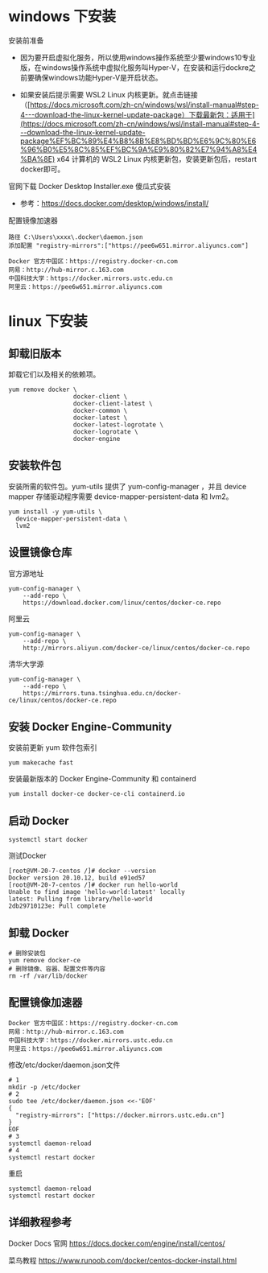 # windows 下安装

安装前准备

- 因为要开启虚拟化服务，所以使用windows操作系统至少要windows10专业版，在windows操作系统中虚拟化服务叫Hyper-V，在安装和运行dockre之前要确保windows功能Hyper-V是开启状态。

- 如果安装后提示需要 WSL2 Linux 内核更新。就点击链接（[https://docs.microsoft.com/zh-cn/windows/wsl/install-manual#step-4---download-the-linux-kernel-update-package）下载最新包：适用于](https://docs.microsoft.com/zh-cn/windows/wsl/install-manual#step-4---download-the-linux-kernel-update-package%EF%BC%89%E4%B8%8B%E8%BD%BD%E6%9C%80%E6%96%B0%E5%8C%85%EF%BC%9A%E9%80%82%E7%94%A8%E4%BA%8E) x64 计算机的 WSL2 Linux 内核更新包，安装更新包后，restart docker即可。



官网下载 Docker Desktop Installer.exe 傻瓜式安装

- 参考：https://docs.docker.com/desktop/windows/install/



配置镜像加速器

```
路径 C:\Users\xxxx\.docker\daemon.json
添加配置 "registry-mirrors":["https://pee6w651.mirror.aliyuncs.com"]
	
Docker 官方中国区：https://registry.docker-cn.com
网易：http://hub-mirror.c.163.com
中国科技大学：https://docker.mirrors.ustc.edu.cn
阿里云：https://pee6w651.mirror.aliyuncs.com
```



# linux 下安装

## 卸载旧版本

卸载它们以及相关的依赖项。

```she&#39;l&#39;l
yum remove docker \
                  docker-client \
                  docker-client-latest \
                  docker-common \
                  docker-latest \
                  docker-latest-logrotate \
                  docker-logrotate \
                  docker-engine
```



## 安装软件包

安装所需的软件包。yum-utils 提供了 yum-config-manager ，并且 device mapper 存储驱动程序需要 device-mapper-persistent-data 和 lvm2。

```shell
yum install -y yum-utils \
  device-mapper-persistent-data \
  lvm2
```



## 设置镜像仓库

官方源地址

```shell
yum-config-manager \
    --add-repo \
    https://download.docker.com/linux/centos/docker-ce.repo
```

阿里云

```shell
yum-config-manager \
    --add-repo \
    http://mirrors.aliyun.com/docker-ce/linux/centos/docker-ce.repo
```

清华大学源

```shell
yum-config-manager \
    --add-repo \
    https://mirrors.tuna.tsinghua.edu.cn/docker-ce/linux/centos/docker-ce.repo
```

## 安装 Docker Engine-Community

安装前更新 yum 软件包索引

```shell
yum makecache fast
```

安装最新版本的 Docker Engine-Community 和 containerd

```shell
yum install docker-ce docker-ce-cli containerd.io
```

## 启动 Docker

```shell
systemctl start docker
```

测试Docker

```shell
[root@VM-20-7-centos /]# docker --version
Docker version 20.10.12, build e91ed57
[root@VM-20-7-centos /]# docker run hello-world
Unable to find image 'hello-world:latest' locally
latest: Pulling from library/hello-world
2db29710123e: Pull complete 
```



## 卸载 Docker

```shell
# 删除安装包
yum remove docker-ce
# 删除镜像、容器、配置文件等内容
rm -rf /var/lib/docker
```



## 配置镜像加速器

```
Docker 官方中国区：https://registry.docker-cn.com
网易：http://hub-mirror.c.163.com
中国科技大学：https://docker.mirrors.ustc.edu.cn
阿里云：https://pee6w651.mirror.aliyuncs.com
```

修改/etc/docker/daemon.json文件

```shell
# 1
mkdir -p /etc/docker
# 2
sudo tee /etc/docker/daemon.json <<-'EOF'
{
  "registry-mirrors": ["https://docker.mirrors.ustc.edu.cn"]
}
EOF
# 3
systemctl daemon-reload
# 4
systemctl restart docker
```

重启

```
systemctl daemon-reload 
systemctl restart docker
```



## 详细教程参考

Docker Docs 官网 https://docs.docker.com/engine/install/centos/

菜鸟教程 https://www.runoob.com/docker/centos-docker-install.html